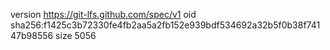 version https://git-lfs.github.com/spec/v1
oid sha256:f1425c3b72330fe4fb2aa5a2fb152e939bdf534692a32b5f0b38f74147b98556
size 5056
